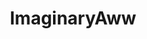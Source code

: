 ---
title: ImaginaryAww
crosslinks:
- aww
- ImaginaryArtifacts
- ImaginaryArtists
- sympatheticmonsters
- ImaginaryGaming
- ImaginaryMythology
- IsLoneEchoAlive
- imaginaryjustnice
- Gryphons
- ImaginaryDragons
- TsundereSharks
---